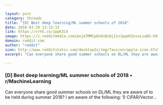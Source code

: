 ```yaml
---

layout: post
category: threads
title: "[D] Best deep learning/ML summer schools of 2018"
date: 2018-03-20 13:13:13
link: https://vrhk.co/2ppK2C4
image: https://i.redditmedia.com/pnjm7MMCpDn6nQs8jIzvJpq4VZxvvLxa8O-XXmym1Po.jpg?w=320&s=cd58574beffc19cc45e2cc06bc66015d
domain: reddit.com
author: "reddit"
icon: http://www.redditstatic.com/desktop2x/img/favicon/apple-icon-57x57.png
excerpt: "Can everyone share good summer schools on DL/ML they are aware of to be held during summer 2018? I am aware of the following: 1) CIFAR/Vector..."

---
```


### [D] Best deep learning/ML summer schools of 2018 • r/MachineLearning

Can everyone share good summer schools on DL/ML they are aware of to be held during summer 2018? I am aware of the following: 1) CIFAR/Vector...